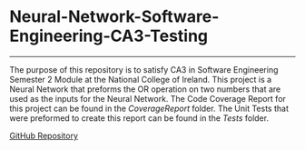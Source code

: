 # Neural-Network-Software-Engineering-CA3-Testing
---

The purpose of this repository is to satisfy CA3 in Software Engineering Semester 2 Module at the National College of Ireland. This project is a Neural Network that preforms the OR operation on two numbers that are used as the inputs for the Neural Network.
The Code Coverage Report for this project can be found in the _CoverageReport_ folder.
The Unit Tests that were preformed to create this report can be found in the _Tests_ folder.

[GitHub Repository](https://github.com/joshuacassidy/Neural-Network-Software-Engineering-CA3-Testing)
